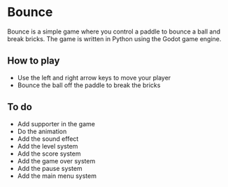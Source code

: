 # Bounce

Bounce is a simple game where you control a paddle to bounce a ball and break bricks. The game is written in Python using the Godot game engine.

## How to play

- Use the left and right arrow keys to move your player
- Bounce the ball off the paddle to break the bricks

## To do

- Add supporter in the game
- Do the animation
- Add the sound effect
- Add the level system
- Add the score system
- Add the game over system
- Add the pause system
- Add the main menu system